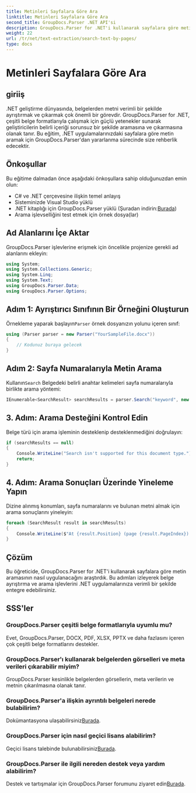 ```yaml
---
title: Metinleri Sayfalara Göre Ara
linktitle: Metinleri Sayfalara Göre Ara
second_title: GroupDocs.Parser .NET API'si
description: GroupDocs.Parser for .NET'i kullanarak sayfalara göre metin aramayı öğrenin. .NET uygulamalarınızdaki belgelerden belirli içerikleri verimli bir şekilde çıkarın.
weight: 22
url: /tr/net/text-extraction/search-text-by-pages/
type: docs
---
```

# Metinleri Sayfalara Göre Ara

## giriiş
.NET geliştirme dünyasında, belgelerden metni verimli bir şekilde ayrıştırmak ve çıkarmak çok önemli bir görevdir. GroupDocs.Parser for .NET, çeşitli belge formatlarıyla çalışmak için güçlü yetenekler sunarak geliştiricilerin belirli içeriği sorunsuz bir şekilde aramasına ve çıkarmasına olanak tanır. Bu eğitim, .NET uygulamalarınızdaki sayfalara göre metin aramak için GroupDocs.Parser'dan yararlanma sürecinde size rehberlik edecektir.
## Önkoşullar
Bu eğitime dalmadan önce aşağıdaki önkoşullara sahip olduğunuzdan emin olun:
- C# ve .NET çerçevesine ilişkin temel anlayış
- Sisteminizde Visual Studio yüklü
-  .NET kitaplığı için GroupDocs.Parser yüklü (Şuradan indirin:[Burada](https://releases.groupdocs.com/parser/net/))
- Arama işlevselliğini test etmek için örnek dosya(lar)
## Ad Alanlarını İçe Aktar
GroupDocs.Parser işlevlerine erişmek için öncelikle projenize gerekli ad alanlarını ekleyin:
```csharp
using System;
using System.Collections.Generic;
using System.Linq;
using System.Text;
using GroupDocs.Parser.Data;
using GroupDocs.Parser.Options;
```
## Adım 1: Ayrıştırıcı Sınıfının Bir Örneğini Oluşturun
 Örnekleme yaparak başlayın`Parser` örnek dosyanızın yolunu içeren sınıf:
```csharp
using (Parser parser = new Parser("YourSampleFile.docx"))
{
    // Kodunuz buraya gelecek
}
```
## Adım 2: Sayfa Numaralarıyla Metin Arama
 Kullanın`Search` Belgedeki belirli anahtar kelimeleri sayfa numaralarıyla birlikte arama yöntemi:
```csharp
IEnumerable<SearchResult> searchResults = parser.Search("keyword", new SearchOptions(false, false, false, true));
```
## 3. Adım: Arama Desteğini Kontrol Edin
Belge türü için arama işleminin desteklenip desteklenmediğini doğrulayın:
```csharp
if (searchResults == null)
{
    Console.WriteLine("Search isn't supported for this document type.");
    return;
}
```
## 4. Adım: Arama Sonuçları Üzerinde Yineleme Yapın
Dizine alınmış konumları, sayfa numaralarını ve bulunan metni almak için arama sonuçlarını yineleyin:
```csharp
foreach (SearchResult result in searchResults)
{
    Console.WriteLine($"At {result.Position} (page {result.PageIndex}): {result.Text}");
}
```
## Çözüm
Bu öğreticide, GroupDocs.Parser for .NET'i kullanarak sayfalara göre metin aramasının nasıl uygulanacağını araştırdık. Bu adımları izleyerek belge ayrıştırma ve arama işlevlerini .NET uygulamalarınıza verimli bir şekilde entegre edebilirsiniz.

## SSS'ler
### GroupDocs.Parser çeşitli belge formatlarıyla uyumlu mu?
Evet, GroupDocs.Parser, DOCX, PDF, XLSX, PPTX ve daha fazlasını içeren çok çeşitli belge formatlarını destekler.
### GroupDocs.Parser'ı kullanarak belgelerden görselleri ve meta verileri çıkarabilir miyim?
GroupDocs.Parser kesinlikle belgelerden görsellerin, meta verilerin ve metnin çıkarılmasına olanak tanır.
### GroupDocs.Parser'a ilişkin ayrıntılı belgeleri nerede bulabilirim?
 Dokümantasyona ulaşabilirsiniz[Burada](https://tutorials.groupdocs.com/parser/net/).
### GroupDocs.Parser için nasıl geçici lisans alabilirim?
 Geçici lisans talebinde bulunabilirsiniz[Burada](https://purchase.groupdocs.com/temporary-license/).
### GroupDocs.Parser ile ilgili nereden destek veya yardım alabilirim?
 Destek ve tartışmalar için GroupDocs.Parser forumunu ziyaret edin[Burada](https://forum.groupdocs.com/c/parser/17).
